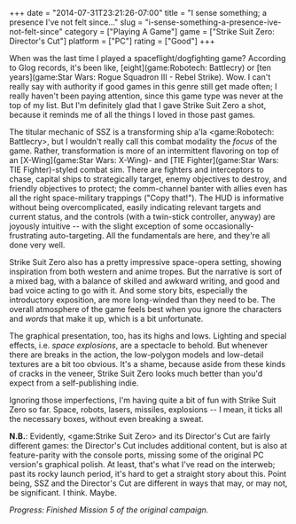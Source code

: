 +++
date = "2014-07-31T23:21:26-07:00"
title = "I sense something; a presence I've not felt since..."
slug = "i-sense-something-a-presence-ive-not-felt-since"
category = ["Playing A Game"]
game = ["Strike Suit Zero: Director's Cut"]
platform = ["PC"]
rating = ["Good"]
+++

When was the last time I played a spaceflight/dogfighting game?  According to Glog records, it's been like, [eight](game:Robotech: Battlecry) or [ten years](game:Star Wars: Rogue Squadron III - Rebel Strike).  Wow.  I can't really say with authority if good games in this genre still get made often; I really haven't been paying attention, since this game type was never at the top of my list.  But I'm definitely glad that I gave Strike Suit Zero a shot, because it reminds me of all the things I loved in those past games.

The titular mechanic of SSZ is a transforming ship a'la <game:Robotech: Battlecry>, but I wouldn't really call this combat modality the <i>focus</i> of the game.  Rather, transformation is more of an intermittent flavoring on top of an [X-Wing](game:Star Wars: X-Wing)- and [TIE Fighter](game:Star Wars: TIE Fighter)-styled combat sim.  There are fighters and interceptors to chase, capital ships to strategically target, enemy objectives to destroy, and friendly objectives to protect; the comm-channel banter with allies even has all the right space-military trappings ("Copy that!").  The HUD is informative without being overcomplicated, easily indicating relevant targets and current status, and the controls (with a twin-stick controller, anyway) are joyously intuitive -- with the slight exception of some occasionally-frustrating auto-targeting.  All the fundamentals are here, and they're all done very well.

Strike Suit Zero also has a pretty impressive space-opera setting, showing inspiration from both western and anime tropes.  But the narrative is sort of a mixed bag, with a balance of skilled and awkward writing, and good and bad voice acting to go with it.  And some story bits, especially the introductory exposition, are more long-winded than they need to be.  The overall atmosphere of the game feels best when you ignore the characters and <i>words</i> that make it up, which is a bit unfortunate.

The graphical presentation, too, has its highs and lows.  Lighting and special effects, i.e. <i>space explosions</i>, are a spectacle to behold.  But whenever there are breaks in the action, the low-polygon models and low-detail textures are a bit too obvious.  It's a shame, because aside from these kinds of cracks in the veneer, Strike Suit Zero looks much better than you'd expect from a self-publishing indie.

Ignoring those imperfections, I'm having quite a bit of fun with Strike Suit Zero so far.  Space, robots, lasers, missiles, explosions -- I mean, it ticks all the necessary boxes, without even breaking a sweat.

<b>N.B.</b>: Evidently, <game:Strike Suit Zero> and its Director's Cut are fairly different games: the Director's Cut includes additional content, but is also at feature-parity with the console ports, missing some of the original PC version's graphical polish.  At least, that's what I've read on the interweb; past its rocky launch period, it's hard to get a straight story about this.  Point being, SSZ and the Director's Cut are different in ways that may, or may not, be significant.  I think.  Maybe.

<i>Progress: Finished Mission 5 of the original campaign.</i>